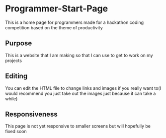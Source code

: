 # Programmer-Start-Page
This is a home page for programmers made for a hackathon coding competition based on the theme of productivity

## Purpose
This is a website that I am making so that I can use to get to work on my projects

## Editing
You can edit the HTML file to change links and images if you really want to(I would recommend you just take out the images just because it can take a while)

## Responsiveness
This page is not yet responsive to smaller screens but will hopefully be fixed soon
